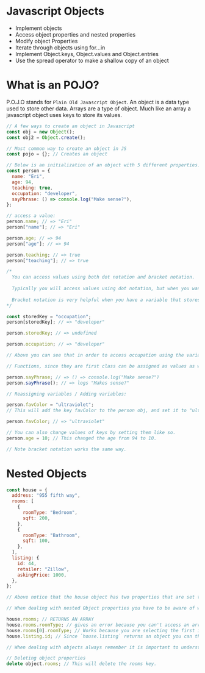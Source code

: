 # Javascript Objects

- Implement objects
- Access object properties and nested properties
- Modify object Properties
- Iterate through objects using for...in
- Implement Object.keys, Object.values and Object.entries
- Use the spread operator to make a shallow copy of an object

# What is an POJO?

P.O.J.O stands for `Plain Old Javascript Object`. An object is a data type used to store other data. Arrays are a type of object. Much like an array a javascript object uses keys to store its values.

```js
// A few ways to create an object in Javascript
const obj = new Object();
const obj2 = Object.create();

// Most common way to create an object in JS
const pojo = {}; // Creates an object

// Below is an initialization of an object with 5 different properties.
const person = {
  name: "Eri",
  age: 94,
  teaching: true,
  occupation: "developer",
  sayPhrase: () => console.log("Make sense?"),
};

// access a value:
person.name; // => "Eri"
person["name"]; // => "Eri"

person.age; // => 94
person["age"]; // => 94

person.teaching; // => true
person["teaching"]; // => true

/*
  You can access values using both dot notation and bracket notation.
  
  Typically you will access values using dot notation, but when you want to make something more abstract and dynamic you may need to use bracket notation. 
  
  Bracket notation is very helpful when you have a variable that stores the key you want to access. i.e.
*/

const storedKey = "occupation";
person[storedKey]; // => "developer"

person.storedKey; // => undefined

person.occupation; // => "developer"

// Above you can see that in order to access occupation using the variable you have to use bracket notation!

// Functions, since they are first class can be assigned as values as well!!!

person.sayPhrase; // => () => console.log("Make sense?")
person.sayPhrase(); // => logs "Makes sense?"

// Reassigning variables / Adding variables:

person.favColor = "ultraviolet";
// This will add the key favColor to the person obj, and set it to "ultraviolet"

person.favColor; // => "ultraviolet"

// You can also change values of keys by setting them like so.
person.age = 10; // This changed the age from 94 to 10.

// Note bracket notation works the same way.
```

# Nested Objects

```js
const house = {
  address: "955 fifth way",
  rooms: [
    {
      roomType: "Bedroom",
      sqft: 200,
    },
    {
      roomType: "Bathroom",
      sqft: 100,
    },
  ],
  listing: {
    id: 44,
    retailer: "Zillow",
    askingPrice: 1000,
  },
};

// Above notice that the house object has two properties that are set to arrays (rooms) and Object (listing).

// When dealing with nested Object properties you have to be aware of what type you are accessing.

house.rooms; // RETURNS AN ARRAY
house.rooms.roomType; // gives an error because you can't access an array in the manner.
house.rooms[0].roomType; // Works because you are selecting the first index in the array and check its room type.
house.listing.id; // Since `house.listing` returns an object you can then use dot notation to check out its id.

// When dealing with objects always remember it is important to understand what data type are you dealing with as you access values.

// Deleting object properties
delete object.rooms; // This will delete the rooms key.
```
